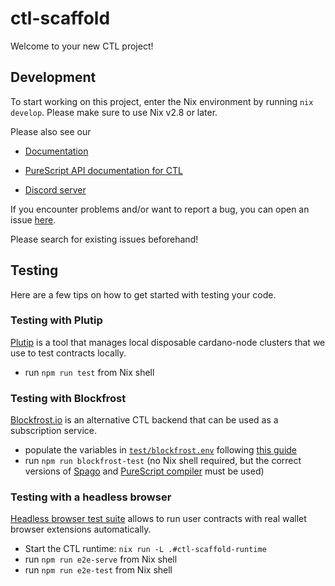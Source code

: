 # ctl-scaffold

Welcome to your new CTL project!

## Development

To start working on this project, enter the Nix environment by running `nix develop`. Please make sure to use Nix v2.8 or later.

Please also see our

- [Documentation](https://github.com/Plutonomicon/cardano-transaction-lib/tree/develop/doc)

- [PureScript API documentation for CTL](https://plutonomicon.github.io/cardano-transaction-lib/)

- [Discord server](https://discord.gg/JhbexnV9Pc)

If you encounter problems and/or want to report a bug, you can open an issue [here](https://github.com/Plutonomicon/cardano-transaction-lib/issues).

Please search for existing issues beforehand!

## Testing

Here are a few tips on how to get started with testing your code.

### Testing with Plutip

[Plutip](https://github.com/Plutonomicon/cardano-transaction-lib/blob/develop/doc/plutip-testing.md) is a tool that manages local disposable cardano-node clusters that we use to test contracts locally.

- run `npm run test` from Nix shell

### Testing with Blockfrost

[Blockfrost.io](https://blockfrost.io) is an alternative CTL backend that can be used as a subscription service.

- populate the variables in [`test/blockfrost.env`](./test/blockfrost.env) following [this guide](https://github.com/Plutonomicon/cardano-transaction-lib/blob/develop/doc/blockfrost.md)
- run `npm run blockfrost-test` (no Nix shell required, but the correct versions of [Spago](https://github.com/purescript/spago/) and [PureScript compiler](https://github.com/purescript/purescript/releases/tag/v0.14.9) must be used)

### Testing with a headless browser

[Headless browser test suite](https://github.com/Plutonomicon/cardano-transaction-lib/blob/develop/doc/e2e-testing.md) allows to run user contracts with real wallet browser extensions automatically.

- Start the CTL runtime: `nix run -L .#ctl-scaffold-runtime`
- run `npm run e2e-serve` from Nix shell
- run `npm run e2e-test` from Nix shell
